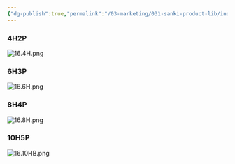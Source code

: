 ```yaml
---
{"dg-publish":true,"permalink":"/03-marketing/031-sanki-product-lib/index-of-prime-sk-65-2019/","tags":["SKProductLib"]}
---
```



### 4H2P

![16.4H.png](/img/user/03%20Marketing/031%20SANKI%20ProductLib/assets/Index%20of%20Prime%20SK65%202019/16.4H.png)
### 6H3P

![16.6H.png](/img/user/03%20Marketing/031%20SANKI%20ProductLib/assets/Index%20of%20Prime%20SK65%202019/16.6H.png)
### 8H4P
![16.8H.png](/img/user/03%20Marketing/031%20SANKI%20ProductLib/assets/Index%20of%20Prime%20SK65%202019/16.8H.png)

### 10H5P
![16.10HB.png](/img/user/03%20Marketing/031%20SANKI%20ProductLib/assets/Index%20of%20Prime%20SK65%202019/16.10HB.png)